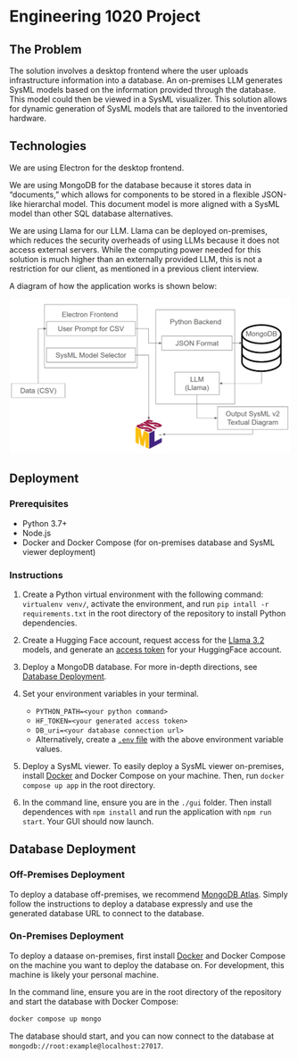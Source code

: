 # Engineering 1020 Project

## The Problem

The solution involves a desktop frontend where the user uploads infrastructure information into a database. An on-premises LLM generates SysML models based on the information provided through the database. This model could then be viewed in a SysML visualizer. This solution allows for dynamic generation of SysML models that are tailored to the inventoried hardware. 

## Technologies

We are using Electron for the desktop frontend.

We are using MongoDB for the database because it stores data in “documents,” which allows for components to be stored in a flexible JSON-like hierarchal model. This document model is more aligned with a SysML model than other SQL database alternatives. 

We are using Llama for our LLM. Llama can be deployed on-premises, which reduces the security overheads of using LLMs because it does not access external servers. While the computing power needed for this solution is much higher than an externally provided LLM, this is not a restriction for our client, as mentioned in a previous client interview. 

A diagram of how the application works is shown below:

<p align="center">
  <img src="https://github.com/dianalin2/engr-1020/blob/main/docs/flowchart.png?raw=true" />
</p>

## Deployment

### Prerequisites

- Python 3.7+
- Node.js
- Docker and Docker Compose (for on-premises database and SysML viewer deployment)

### Instructions

1. Create a Python virtual environment with the following command: `virtualenv venv/`, activate the environment, and run `pip intall -r requirements.txt` in the root directory of the repository to install Python dependencies.

2. Create a Hugging Face account, request access for the [Llama 3.2](https://huggingface.co/collections/meta-llama/metas-llama-32-language-models-and-evals-675bfd70e574a62dd0e40586) models, and generate an [access token](https://huggingface.co/settings/tokens) for your HuggingFace account.

3. Deploy a MongoDB database. For more in-depth directions, see [Database Deployment](#database-deployment).

4. Set your environment variables in your terminal. 
    - `PYTHON_PATH=<your python command>`
    - `HF_TOKEN=<your generated access token>`
    - `DB_uri=<your database connection url>`
   
   * Alternatively, create a [`.env` file](https://dotenvx.com/docs/env-file#format) with the above environment variable values.

5. Deploy a SysML viewer. To easily deploy a SysML viewer on-premises, install [Docker](http://www.docker.com) and Docker Compose on your machine. Then, run `docker compose up app` in the root directory.

6. In the command line, ensure you are in the `./gui` folder. Then install dependences with `npm install` and run the application with `npm run start`. Your GUI should now launch.

## Database Deployment

### Off-Premises Deployment

To deploy a database off-premises, we recommend [MongoDB Atlas](https://www.mongodb.com). Simply follow the instructions to deploy a database expressly and use the generated database URL to connect to the database.

### On-Premises Deployment

To deploy a dataase on-premises, first install [Docker](https://www.docker.com) and Docker Compose on the machine you want to deploy the database on. For development, this machine is likely your personal machine.

In the command line, ensure you are in the root directory of the repository and start the database with Docker Compose:

```sh
docker compose up mongo
```

The database should start, and you can now connect to the database at `mongodb://root:example@localhost:27017`.
